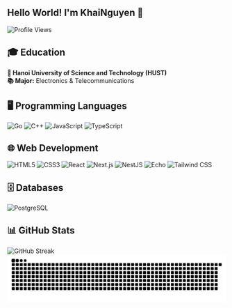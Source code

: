 ## Hello World! I'm KhaiNguyen 👋 
![Profile Views](https://komarev.com/ghpvc/?username=khainq1911&color=blue)
## 🎓 Education  
**🏫 Hanoi University of Science and Technology (HUST)**  
**📚 Major:** Electronics & Telecommunications  

## 🖥️ Programming Languages  
![Go](https://img.shields.io/badge/Go-00ADD8?style=for-the-badge&logo=go&logoColor=white) ![C++](https://img.shields.io/badge/C++-00599C?style=for-the-badge&logo=c%2B%2B&logoColor=white) ![JavaScript](https://img.shields.io/badge/JavaScript-F7DF1E?style=for-the-badge&logo=javascript&logoColor=black) ![TypeScript](https://img.shields.io/badge/TypeScript-3178C6?style=for-the-badge&logo=typescript&logoColor=white)  

## 🌐 Web Development  
![HTML5](https://img.shields.io/badge/HTML5-E34F26?style=for-the-badge&logo=html5&logoColor=white) ![CSS3](https://img.shields.io/badge/CSS3-1572B6?style=for-the-badge&logo=css3&logoColor=white) ![React](https://img.shields.io/badge/React-20232A?style=for-the-badge&logo=react&logoColor=61DAFB) ![Next.js](https://img.shields.io/badge/Next.js-black?style=for-the-badge&logo=next.js&logoColor=white) ![NestJS](https://img.shields.io/badge/NestJS-E0234E?style=for-the-badge&logo=nestjs&logoColor=white) ![Echo](https://img.shields.io/badge/Echo-009688?style=for-the-badge&logo=go&logoColor=white) ![Tailwind CSS](https://img.shields.io/badge/Tailwind_CSS-38B2AC?style=for-the-badge&logo=tailwind-css&logoColor=white)  

## 🗄️ Databases  
![PostgreSQL](https://img.shields.io/badge/PostgreSQL-316192?style=for-the-badge&logo=postgresql&logoColor=white)  
## 📊 **GitHub Stats** 
![GitHub Streak](https://github-readme-streak-stats.herokuapp.com/?user=khainq1911&theme=radical)  
<picture>
  <source media="(prefers-color-scheme: dark)" srcset="https://raw.githubusercontent.com/Khainq1911/Khainq1911/output/github-snake-dark.svg" />
  <source media="(prefers-color-scheme: light)" srcset="https://raw.githubusercontent.com/Khainq1911/Khainq1911/output/github-snake.svg" />
  <img alt="github-snake" src="https://raw.githubusercontent.com/Khainq1911/Khainq1911/output/github-snake.svg" />
</picture>
